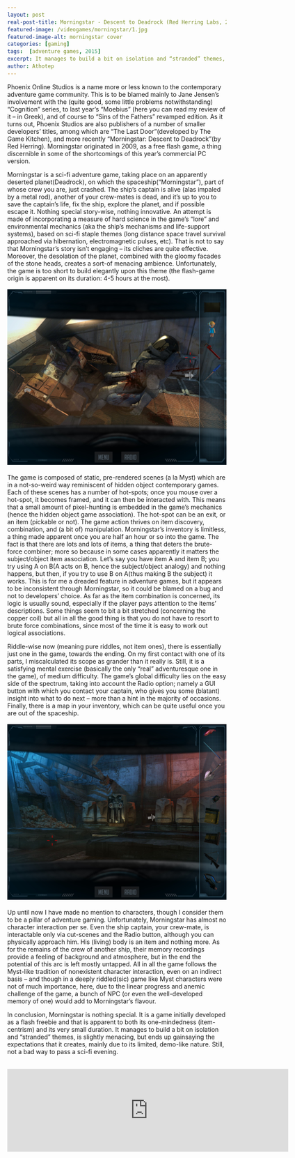 ```yaml
---
layout: post
real-post-title: Morningstar - Descent to Deadrock (Red Herring Labs, 2015)
featured-image: /videogames/morningstar/1.jpg
featured-image-alt: morningstar cover
categories: [gaming]
tags:  [adventure games, 2015]
excerpt: It manages to build a bit on isolation and “stranded” themes, is slightly menacing, but ends up gainsaying the expectations that it creates, mainly due to its limited, demo-like nature.
author: Athotep
---
```


Phoenix Online Studios is a name more or less known to the contemporary adventure game community. This is to be blamed mainly to Jane Jensen’s involvement with the (quite good, some little problems notwithstanding) “Cognition” series, to last year’s “Moebius” (here you can read my review of it – in Greek), and of course to “Sins of the Fathers” revamped edition. As it turns out, Phoenix Studios are also publishers of a number of smaller developers’ titles, among which are “The Last Door”(developed by The Game Kitchen), and more recently “Morningstar: Descent to Deadrock”(by Red Herring). Morningstar originated in 2009, as a free flash game, a thing discernible in some of the shortcomings of this year’s commercial PC version.

Morningstar is a sci-fi adventure game, taking place on an apparently deserted planet(Deadrock), on which the spaceship(“Morningstar”), part of whose crew you are, just crashed. The ship’s captain is alive (alas impaled by a metal rod), another of your crew-mates is dead, and it’s up to you to save the captain’s life, fix the ship, explore the planet, and if possible escape it. Nothing special story-wise, nothing innovative. An attempt is made of incorporating a measure of hard science in the game’s “lore” and environmental mechanics (aka the ship’s mechanisms and life-support systems), based on sci-fi staple themes (long distance space travel survival approached via hibernation, electromagnetic pulses, etc). That is not to say that Morningstar’s story isn’t engaging – its cliches are quite effective. Moreover, the desolation of the planet, combined with the gloomy facades of the stone heads, creates a sort-of menacing ambience. Unfortunately, the game is too short to build elegantly upon this theme (the flash-game origin is apparent on its duration: 4-5 hours at the most).  
<br>
![2](/assets/images/videogames/morningstar/2.jpg)  
<br>
The game is composed of static, pre-rendered scenes (a la Myst) which are in a not-so-weird way reminiscent of hidden object contemporary games. Each of these scenes has a number of hot-spots; once you mouse over a hot-spot, it becomes framed, and it can then be interacted with. This means that a small amount of pixel-hunting is embedded in the game’s mechanics (hence the hidden object game association). The hot-spot can be an exit, or an item (pickable or not). The game action thrives on item discovery, combination, and (a bit of) manipulation. Morningstar’s inventory is limitless, a thing made apparent once you are half an hour or so into the game. The fact is that there are lots and lots of items, a thing that deters the brute-force combiner; more so because in some cases apparently it matters the subject/object item association. Let’s say you have item A and item B; you try using A on B(A acts on B, hence the subject/object analogy) and nothing happens, but then, if you try to use B on A(thus making B the subject) it works. This is for me a dreaded feature in adventure games, but it appears to be inconsistent through Morningstar, so it could be blamed on a bug and not to developers’ choice. As far as the item combination is concerned, its logic is usually sound, especially if the player pays attention to the items’ descriptions. Some things seem to bit a bit stretched (concerning the copper coil) but all in all the good thing is that you do not have to resort to brute force combinations, since most of the time it is easy to work out logical associations.

Riddle-wise now (meaning pure riddles, not item ones), there is essentially just one in the game, towards the ending. On my first contact with one of its parts, I miscalculated its scope as grander than it really is. Still, it is a satisfying mental exercise (basically the only “real” adventuresque one in the game), of medium difficulty. The game’s global difficulty lies on the easy side of the spectrum, taking into account the Radio option; namely a GUI button with which you contact your captain, who gives you some (blatant) insight into what to do next – more than a hint in the majority of occasions. Finally, there is a map in your inventory, which can be quite useful once you are out of the spaceship.  
<br>
![3](/assets/images/videogames/morningstar/3.jpg)  
<br>
Up until now I have made no mention to characters, though I consider them to be a pillar of adventure gaming. Unfortunately, Morningstar has almost no character interaction per se. Even the ship captain, your crew-mate, is interactable only via cut-scenes and the Radio button, although you can physically approach him. His (living) body is an item and nothing more. As for the remains of the crew of another ship, their memory recordings provide a feeling of background and atmosphere, but in the end the potential of this arc is left mostly untapped. All in all the game follows the Myst-like tradition of nonexistent character interaction, even on an indirect basis – and though in a deeply riddled(sic) game like Myst characters were not of much importance, here, due to the linear progress and anemic challenge of the game, a bunch of NPC (or even the well-developed memory of one) would add to Morningstar’s flavour.

In conclusion, Morningstar is nothing special. It is a game initially developed as a flash freebie and that is apparent to both its one-mindedness (item-centrism) and its very small duration. It manages to build a bit on isolation and “stranded” themes, is slightly menacing, but ends up gainsaying the expectations that it creates, mainly due to its limited, demo-like nature. Still, not a bad way to pass a sci-fi evening.  
<br>
<iframe src="https://store.steampowered.com/widget/339130/" frameborder="0" width="646" height="190"></iframe>